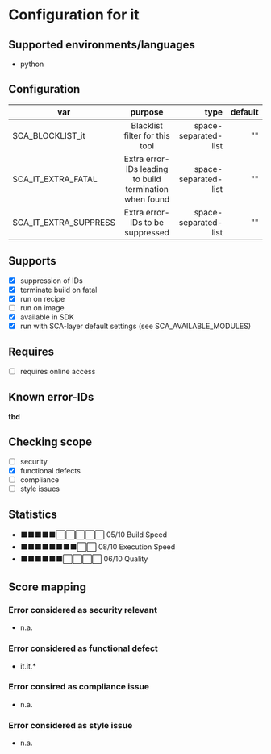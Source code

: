 # Configuration for it

## Supported environments/languages

* python

## Configuration

| var | purpose | type | default |
| ------------- |:-------------:| -----:| -----:
| SCA_BLOCKLIST_it | Blacklist filter for this tool | space-separated-list | ""
| SCA_IT_EXTRA_FATAL | Extra error-IDs leading to build termination when found | space-separated-list | ""
| SCA_IT_EXTRA_SUPPRESS | Extra error-IDs to be suppressed | space-separated-list | ""

## Supports

* [x] suppression of IDs
* [x] terminate build on fatal
* [x] run on recipe
* [ ] run on image
* [x] available in SDK
* [x] run with SCA-layer default settings (see SCA_AVAILABLE_MODULES)

## Requires

* [ ] requires online access

## Known error-IDs

__tbd__

## Checking scope

* [ ] security
* [x] functional defects
* [ ] compliance
* [ ] style issues

## Statistics

* ⬛⬛⬛⬛⬛⬜⬜⬜⬜⬜ 05/10 Build Speed
* ⬛⬛⬛⬛⬛⬛⬛⬛⬜⬜ 08/10 Execution Speed
* ⬛⬛⬛⬛⬛⬛⬜⬜⬜⬜ 06/10 Quality

## Score mapping

### Error considered as security relevant

* n.a.

### Error considered as functional defect

* it.it.*

### Error consired as compliance issue

* n.a.

### Error considered as style issue

* n.a.
